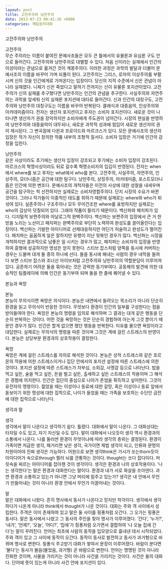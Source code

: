 ```yaml
---
layout: post
title: 고전주의와 낭만주의
date: 2013-07-23 00:41:16 +0900
categories: 깨달음의대화
---
```

고전주의와 낭만주의 


  


고전주의    
무슨 주의라는 이름이 붙여진 문예사조들은 모두 큰 틀에서의 유물론과 유심론 구도 안으로 들어간다. 고전주의와 낭만주의로 대별할 수 있다. 처음 신이라는 실재에서 인간의 이성이라는 관념으로 옮겨간 것이 계몽주의다. 이러한 과정은 과학의 발달과 더불어 문예사조의 이름을 바꾸어 가며 되풀이 된다. 고전주의는 그리스, 로마의 이상주의를 부활시켜 신의 것을 인간에게로 가져온다는 입장이다. 당신의 지적 수준에서 신은 관념이 아니라 실재였다. 니체가 신은 죽었다고 말하기 전까지는 신이 유물론 포지션이었다. 고전주의가 신의 실재를 추구했다면 낭만주의는 인간의 관념을 추구한다. 사실주의와 자연주의는 과학을 앞세워 신의 실재론 포지션에 대타로 들어간다. 신과 인간의 대칭구도, 고전주의와 낭만주의 대칭구도는 이름을 바꾸어 반복된다. 클래식과 대중음악, 인상주의와 아카데미즘이다. 전자는 생산자 포지션이고 후자는 소비자 포지션이다. 새로운 것이 나타나면 생산자가 권을 장악하지만 소비자에게 주도권이 넘어간다. 시장의 현실을 반영하여 낭만주의와 대중음악이 대두되나, 새로운 과학적 성과에 힘입어 새로운 생산자의 권이 제시된다. 그 변곡점에 다윈과 프로이드와 마르크스가 있다. 모든 문예사조의 생산자 입장은 작가 자신이 창의한 작품 내부의 조형적 질서다. 소비자 입장은 거기에 인간의 감정을 입힌다. 


  


낭만주의    
같은 사상이라도 초기에는 생산자 입장이 강조되고 후기에는 소비자 입장이 강조된다. 마르크스의 혁명사상이라도 뒤로 갈수록 혁명소비자의 입김이 반영된다. 전자는 when에서 where를 보고 후자는 what에서 who를 본다. 고전주의, 사실주의, 자연주의, 인상주의, 모더니즘은 공간에 대한 탐구다. 낭만주의, 상징주의, 아카데미즘, 포스트모더니즘은 인간에 의한 변조다. 문예사조의 개척자들은 이전의 사상에 대한 성찰을 내세우며 공간을 탐구하는 척 선전하지만 실제로는 소비자영합주의다. 단지 시장의 수요가 바뀐 것이다. 그러나 작가들이 이중적인 태도를 취하기 때문에 실제로는 where와 who가 뒤섞여 있다. 실존주의나 구조주의나 모두 무미건조한 where를 표방하지만 실제로는 who의 감상이 덧칠되어 있다. 그래야 작품이 팔리기 때문이다. 백신파와 패치파가 있다. 디지털적 보편주의와 아날로그적 완벽주의다. 백신파는 보편주의 입장에서 큰 거 한 방을 노리는 노선이고 패치파는 완벽주의로 부단히 노력하여 완성도를 끌어올린다는 입장이다. 백신파는 기발한 아이디어로 선제대응하지만 어딘가 허술하고 완성도가 떨어진다. 패치파는 꼼꼼하게 일은 잘하지만 유행이 지난 뒷북인 경우가 많다. 백신파는 시장을 개척하지만 결과적으로 남좋은 일 시키는 경우가 많고, 패치파는 소비자의 입장을 반영하여 흥행에 성공하지만 명성은 얻지 못한다. 스티브 잡스처럼 양쪽을 동시에 커버하는 경우는 드물며 대개 둘 중의 하나에 선다. 둘을 동시에 해내는 사람의 경우 내막을 들여다 보면 스티브 잡스와 조너선 아이브처럼 고전주의와 낭만주의의 역할분담이 이루어져 있다. 공존하기 어려운 둘을 묶어내는 것은 강력한 동기부여다. 공동체의 발견에 의한 대승적인 팀플레이에 의해 인간은 동기부여 되며 둘을 한 줄에 꿰어낼 수 있다. 


  


본능과 욕망 


  


본능    
본능이 무의식이면 욕망은 의식이다. 본능은 내면에서 들려오는 목소리가 아니라 단순히 환경을 읽고 무의식이 반응한 것이다. 무엇보다 환경이 인간의 일부를 구성한다는 점을 받아들여야 한다. 욕망은 본능의 명령을 임의로 해석하며 그 결과는 대개 같은 행동을 단순히 반복하는 것이다. 어떤 것을 욕망하는 것은 단순히 경험하여 아는게 그것 뿐이기 때문인 경우가 많다. 인간은 할게 없으면 했던 행동을 반복한다. 이유를 물으면 욕망이라고 대답한다. 실제로는 무의식의 명령을 따른 것이며 그것은 계에 걸린 스트레스의 반영이다. 본능은 상당부분 환경과의 상호작용이 결정한다. 


  


욕망    
욕망은 계에 걸린 스트레스를 자의로 해석한 것이다. 본능은 성적 스트레스와 같은 호르몬의 작용에 의한 스트레스이거나 집단 안에서의 포지션 설정에 따른 스트레스에 의한 것이다. 포지션 설정에 따른 스트레스가 자부심, 소외감, 사명감 등으로 나타난다. 밥을 먹고 싶든, 술을 먹고 싶든, 돈을 벌고 싶든, 출세하고 싶든 스트레스의 작용이며 그 해석은 경험에 의지한다. 인간은 집단의 중심으로 나아가 존엄을 획득하고 싶어한다. 그것이 유전자의 명령이다. 젊었을 때는 이성이나 동료에 대한 갈망, 혹은 이성이나 동료 앞에서 돋보이기 위한 명성에 대한 집착으로, 나이가 들었을 때는 가족을 보호하는 수단인 금전에 대한 집착으로 나타난다. 


  


생각과 말 


  


생각    
생각에서 말이 나온다고 생각하기 쉽다. 틀렸다. 대화에서 말이 나온다. 그 대화상대는 타자일 수도 있고, 자기 자신일 수도 있다. 말이 대화에서 나오듯이 생각 역시 환경과의 소통에서 나온다. 나를 둘러싼 환경이 무엇이냐에 따라 생각의 층위는 결정된다. 환경이 가족이면 저급한 생각, 패거리면 낮은 생각, 국가이면 제법 생각이 되고, 인류와 문명의 차원이어야 진짜 생각은 가능하다. 어원으로 보면 생각think은 가시가 쏘는thorn듯이 아이디어가 속으로through 찔러 뇌를 관통하는 것이다. thought는 쏘다 잡다이다. 머릿속을 찌르는 아이디어를 잡아챈 것이 생각이다. 생각은 환경과 나의 상호작용이다. ‘나는 생각한다’는 말은 환경과 대화한다는 말이다. 환경과 내가 서로 화살을 쏘아댄다. 과연 환경과 소통하고 있는가 아니면 그냥 머리에 힘주고 있는가? 생각은 내 안에서 무언가 만들어내는 것이 아니라 환경 안에서 무언가 이끌어내는 것이다. 


  


말    
말은 대화에서 나왔다. 흔히 명사에서 동사가 나온다고 믿지만 착각이다. 생각에서 생각하다가 나온게 아니라 think에서 thought가 나온 것이다. 대화는 주와 객 사이에서 성립한다. 주객은 이미 존재하여 있고 말은 둘 사이를 핑퐁처럼 오간다. 그 오가는 핑퐁은 동사다. 말은 동사에서 나왔고 그 동사의 주인을 찾아 명사가 이루어졌다. ‘간다’, ‘누가?’, ‘내가’, ‘언제?’, ‘오늘’, ‘어디?’, ‘집에’가 핑퐁처럼 오가면서 결합하여 ‘나 오늘 집에 간다’는 말이 꾸려진다. 언어는 최초에 사람의 동작을 입모양으로 흉내낸 데서 시작되었다. 주와 객이 있고 그 사이에 동작이 오간다. 동작이 동사로 발전하고 동사가 과거형으로 바뀌며 명사로 변한다. 핑퐁식 주고받기 대화가 쌓여서 문장이 이루어졌다. 바람이 분다면 ‘불다’는 동사가 불음(불었음, 과거형) 곧 바람으로 변한다. 언어는 명명된 것이 아니라 진화한 것이며, 사물을 가리키는 것이 아니라 사건을 가리키는 것이다. 사건은 둘의 대화다. 단어에 뜻이 있는게 아니라 사건 안에 포지션이 있다.